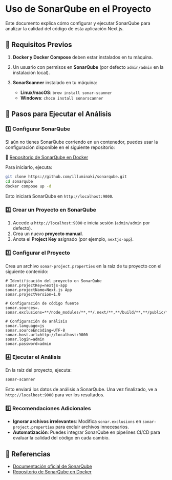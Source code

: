 # Uso de SonarQube en el Proyecto

Este documento explica cómo configurar y ejecutar SonarQube para analizar la calidad del código de esta aplicación Next.js.

## 📌 Requisitos Previos

1. **Docker y Docker Compose** deben estar instalados en tu máquina.
2. Un usuario con permisos en **SonarQube** (por defecto `admin/admin` en la instalación local).
3. **SonarScanner** instalado en tu máquina:

   - **Linux/macOS**: `brew install sonar-scanner`
   - **Windows**: `choco install sonarscanner`

## 🚀 Pasos para Ejecutar el Análisis

### 1️⃣ Configurar SonarQube

Si aún no tienes SonarQube corriendo en un contenedor, puedes usar la configuración disponible en el siguiente repositorio:

🔗 [Repositorio de SonarQube en Docker](https://github.com/illuminaki/sonarqube)

Para iniciarlo, ejecuta:

```bash
git clone https://github.com/illuminaki/sonarqube.git
cd sonarqube
docker compose up -d
```

Esto iniciará SonarQube en `http://localhost:9000`.

### 2️⃣ Crear un Proyecto en SonarQube

1. Accede a `http://localhost:9000` e inicia sesión (`admin/admin` por defecto).
2. Crea un nuevo **proyecto manual**.
3. Anota el **Project Key** asignado (por ejemplo, `nextjs-app`).

### 3️⃣ Configurar el Proyecto

Crea un archivo `sonar-project.properties` en la raíz de tu proyecto con el siguiente contenido:

```properties
# Identificación del proyecto en SonarQube
sonar.projectKey=nextjs-app
sonar.projectName=Next.js App
sonar.projectVersion=1.0

# Configuración de código fuente
sonar.sources=.
sonar.exclusions=**/node_modules/**,**/.next/**,**/build/**,**/public/**

# Configuración de análisis
sonar.language=js
sonar.sourceEncoding=UTF-8
sonar.host.url=http://localhost:9000
sonar.login=admin
sonar.password=admin
```

### 4️⃣ Ejecutar el Análisis

En la raíz del proyecto, ejecuta:

```bash
sonar-scanner
```

Esto enviará los datos de análisis a SonarQube. Una vez finalizado, ve a `http://localhost:9000` para ver los resultados.

### 5️⃣ Recomendaciones Adicionales

- **Ignorar archivos irrelevantes**: Modifica `sonar.exclusions` en `sonar-project.properties` para excluir archivos innecesarios.
- **Automatización**: Puedes integrar SonarQube en pipelines CI/CD para evaluar la calidad del código en cada cambio.

## 🔗 Referencias

- [Documentación oficial de SonarQube](https://docs.sonarqube.org/)
- [Repositorio de SonarQube en Docker](https://github.com/illuminaki/sonarqube)